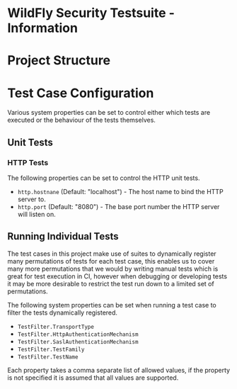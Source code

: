 # WildFly Security Testsuite - Information


# Project Structure

# Test Case Configuration

Various system properties can be set to control either which tests are executed
or the behaviour of the tests themselves.

## Unit Tests

### HTTP Tests

The following properties can be set to control the HTTP unit tests.

- `http.hostnane` (Default: "localhost") - The host name to bind the HTTP server to.
- `http.port` (Default: "8080") - The base port number the HTTP server will listen on.

## Running Individual Tests

The test cases in this project make use of suites to dynamically register many
permutations of tests for each test case, this enables us to cover many more
permutations that we would by writing manual tests which is great for test
execution in CI, however when debugging or developing tests it may be more
desirable to restrict the test run down to a limited set of permutations.

The following system properties can be set when running a test case to filter
the tests dynamically registered.

- `TestFilter.TransportType`
- `TestFilter.HttpAuthenticationMechanism`
- `TestFilter.SaslAuthenticationMechanism`
- `TestFilter.TestFamily`
- `TestFilter.TestName`

Each property takes a comma separate list of allowed values, if the property is
not specified it is assumed that all values are supported.